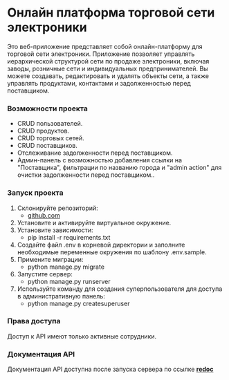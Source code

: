 # Онлайн платформа торговой сети электроники
Это веб-приложение представляет собой онлайн-платформу для торговой сети электроники. Приложение позволяет управлять иерархической структурой сети по продаже электроники, включая заводы, розничные сети и индивидуальных предпринимателей. Вы можете создавать, редактировать и удалять объекты сети, а также управлять продуктами, контактами и задолженностью перед поставщиком.
### Возможности проекта
- CRUD пользователей.
- CRUD продуктов.
- CRUD торговых сетей.
- CRUD поставщиков.
- Отслеживание задолженности перед поставщиком.
- Админ-панель с возможностью добавления ссылки на "Поставщика", фильтрации по названию города и "admin action" для очистки задолженности перед поставщиком..
### Запуск проекта
1. Склонируйте репозиторий:
    - [github.com](https://github.com/vvd2209/Electronics_Store)
2. Установите и активируйте виртуальное окружение.
3. Установите зависимости:
    - pip install -r requirements.txt
4. Создайте файл .env в корневой директории и заполните необходимые переменные окружения по шаблону .env.sample.
5. Примените миграции:
    - python manage.py migrate
6. Запустите сервер:
     - python manage.py runserver
7. Используйте команду для создания суперпользователя для доступа в административную панель:
    - python manage.py createsuperuser
### Права доступа
Доступ к API имеют только активные сотрудники.
### Документация API
Документация API доступна после запуска сервера по ссылке **[redoc](http://127.0.0.1:8000/redoc/)**

